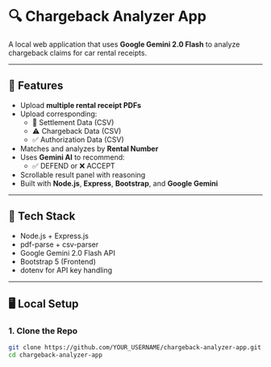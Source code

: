 # 🔍 Chargeback Analyzer App

A local web application that uses **Google Gemini 2.0 Flash** to analyze chargeback claims for car rental receipts.

---

## 🚀 Features

- Upload **multiple rental receipt PDFs**
- Upload corresponding:
  - 📄 Settlement Data (CSV)
  - ⚠️ Chargeback Data (CSV)
  - ✅ Authorization Data (CSV)
- Matches and analyzes by **Rental Number**
- Uses **Gemini AI** to recommend:
  - ✅ DEFEND or ❌ ACCEPT
- Scrollable result panel with reasoning
- Built with **Node.js**, **Express**, **Bootstrap**, and **Google Gemini**

---

## 🧰 Tech Stack

- Node.js + Express.js
- pdf-parse + csv-parser
- Google Gemini 2.0 Flash API
- Bootstrap 5 (Frontend)
- dotenv for API key handling

---

## 🖥️ Local Setup

### 1. Clone the Repo

```bash
git clone https://github.com/YOUR_USERNAME/chargeback-analyzer-app.git
cd chargeback-analyzer-app

